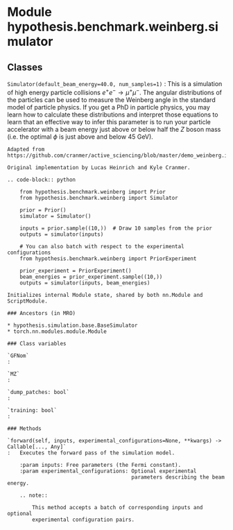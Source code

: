 Module hypothesis.benchmark.weinberg.simulator
==============================================

Classes
-------

`Simulator(default_beam_energy=40.0, num_samples=1)`
:   This is a simulation of high energy particle collisions $e^+e^- \to \mu^+ \mu^-$.
    The angular distributions of the particles can be used to measure the Weinberg angle
    in the standard model of particle physics. If you get a PhD in particle physics,
    you may learn how to calculate these distributions and interpret those equations to
    learn that an effective way to infer this parameter is to run your particle accelerator
    with a beam energy just above or below half the $Z$ boson mass (i.e. the optimal $\phi$
    is just above and below 45 GeV).
    
    Adapted from https://github.com/cranmer/active_sciencing/blob/master/demo_weinberg.ipynb
    
    Original implementation by Lucas Heinrich and Kyle Cranmer.
    
    .. code-block:: python
    
        from hypothesis.benchmark.weinberg import Prior
        from hypothesis.benchmark.weinberg import Simulator
    
        prior = Prior()
        simulator = Simulator()
    
        inputs = prior.sample((10,))  # Draw 10 samples from the prior
        outputs = simulator(inputs)
    
        # You can also batch with respect to the experimental configurations
        from hypothesis.benchmark.weinberg import PriorExperiment
    
        prior_experiment = PriorExperiment()
        beam_energies = prior_experiment.sample((10,))
        outputs = simulator(inputs, beam_energies)
    
    Initializes internal Module state, shared by both nn.Module and ScriptModule.

    ### Ancestors (in MRO)

    * hypothesis.simulation.base.BaseSimulator
    * torch.nn.modules.module.Module

    ### Class variables

    `GFNom`
    :

    `MZ`
    :

    `dump_patches: bool`
    :

    `training: bool`
    :

    ### Methods

    `forward(self, inputs, experimental_configurations=None, **kwargs) ‑> Callable[..., Any]`
    :   Executes the forward pass of the simulation model.
        
        :param inputs: Free parameters (the Fermi constant).
        :param experimental_configurations: Optional experimental
                                            parameters describing the beam energy.
        
        .. note::
        
            This method accepts a batch of corresponding inputs and optional
            experimental configuration pairs.